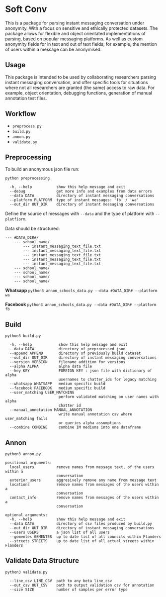 # Soft Conv

This is a package for parsing instant messaging conversation under anonymity. With a focus on sensitive and ethically protected datasets. The package allows for flexible and object orientated implementations of parsing, based on popular messaging platforms. As well as custom anonymity fields for in text and out of text fields; for example, the mention of users within a message can be anonymised. 

## Usage

This package is intended to be used by collaborating researchers parsing instant messaging conversation, and offer specific tools for situations where not all researchers are granted (the same) access to raw data. For example, object orientation, debugging functions, generation of manual annotation test files.  

## Workflow

- `preprocess.py`
- `build.py`
- `annon.py`
- `validate.py`

## Preprocessing 

To build an anonymous json file run:

```python preprocessing```

```
  -h, --help           show this help message and exit
  --debug              get more info and examples from data errors
  --data DATA          directory of instant messaging conversations
  --platform PLATFORM  type of instant messages: 'fb' / 'wa'
  --out_dir OUT_DIR    directory of instant messaging conversations
```

Define the source of messages with `--data` and the type of platform with `--platfiorm`.

Data should be structured: 

```
--- #DATA_DIR#/
    --- school_name/
        --- instant_messaging_text_file.txt
        --- instant_messaging_text_file.txt
        --- instant_messaging_text_file.txt
        --- instant_messaging_text_file.txt
        --- instant_messaging_text_file.txt
    --- school_name/
    --- school_name/
    --- school_name/
    --- school_name/

```
**Whatsapp**
```python3 annon_schools_data.py --data #DATA_DIR# --platform wa```

**Facebook**
```python3 annon_schools_data.py --data #DATA_DIR# --platform fb```

## Build
```
python3 build.py
```

```
  -h, --help            show this help message and exit
  --data DATA           directory of preprocessed json
  --append APPEND       directory of previously build dataset
  --out_dir OUT_DIR     directory of instant messaging conversations
  --version VERSION     filename addition for versions
  --alpha ALPHA         alpha data file
  --key KEY             FOREIGN KEY : json file with dictionary of alpha
                        usernames to chatter_ids for legacy matching
  --whatsapp WHATSAPP   medium specific build
  --facebook FACEBOOK   medium specific build
  --user_matching USER_MATCHING
                        perform validated matching on user names with alpha
                        chatter id
  --manual_annotation MANUAL_ANNOTATION
                        write manual annotation csv where user_matching fails
                        or queries alpha assumptions
  --combine COMBINE     combine IM mediums into one dataframe

```

## Annon

```
python3 annon.py
```
```
positional arguments:
  local_users          remove names from message text, of the users within a
                       conversation
  exterior_users       aggresively remove any name from message text
  locations            remove names from messages of the users within a
                       conversation
  contact_info         remove names from messages of the users within a
                       conversation

optional arguments:
  -h, --help           show this help message and exit
  --data DATA          directory of csv files produced by build.py
  --out_dir OUT_DIR    directory of instant messaging conversations
  --users USERS        a json list of all users
  --gementes GEMENTES  up to date list of all councils within Flanders
  --streets STREETS    up to date list of all actual streets within Flanders

```

## Validate Data Structure

```
python3 validate.py
```
```
  --line_csv LINE_CSV  path to any beta line_csv
  --out_csv OUT_CSV    path to output validation csv for annotation
  --size SIZE          number of samples per error type
```

